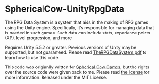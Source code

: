 # SphericalCow-UnityRpgData

The RPG Data System is a system that aids in the making of RPG games using the Unity engine. Specifically, it’s responsible for managing data that is needed in such games. Such data can include stats, experience points (XP), level progression, and more.

Requires Unity 5.5.2 or greater. Previous versions of Unity may be supported, but not guaranteed. Please read [TheRPGDataSystem.pdf](https://github.com/JISyed/SphericalCow-UnityRpgData/blob/master/TheRPGDataSystem.pdf) to learn how to use this code.

This code was origianlly written for [Spherical Cow Games](), but the rights over the source code were given back to me. Please read [the license](https://github.com/JISyed/SphericalCow-UnityRpgData/blob/master/LICENSE.md) for more information. Released under the MIT License.
